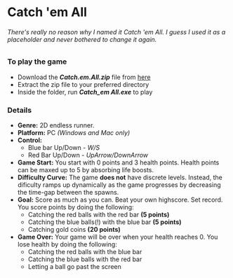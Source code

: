 # Catch 'em All

###### *There's really no reason why I named it Catch 'em All. I guess I used it as a placeholder and never bothered to change it again.*

### To play the game
- Download the _**Catch.em.All.zip**_ file from [here](https://github.com/tahsintunan/Catch-em-all/releases/tag/v1.0.0)
- Extract the zip file to your preferred directory
- Inside the folder, run _**Catch_em All.exe**_ to play


### Details
* **Genre:**
2D endless runner.
* **Platform:** PC *(Windows and Mac only)*
* **Control:**
  * Blue bar Up/Down - *W/S*
  * Red Bar Up/Down - *UpArrow/DownArrow*
* **Game Start:**
You start with 0 points and 3 health points. Health points can be maxed up to 5 by absorbing life boosts.
* **Difficulty Curve:**
The game **does not** have discrete levels. Instead, the dificulty ramps up dynamically as the game progresses by decreasing the time-gap between the spawns.
* **Goal:**
Score as much as you can. Beat your own highscore. Set record. You score points by doing the following: 
  * Catching the red balls with the red bar **(5 points)**
  * Catching the blue balls(!) with the blue bar **(5 points)**
  * Catching gold coins **(20 points)**
* **Game Over:**
Your game will be over when your health reaches 0. You lose health by doing the following:
  * Catching the red balls with the blue bar
  * Catching the blue balls with the red bar
  * Letting a ball go past the screen
